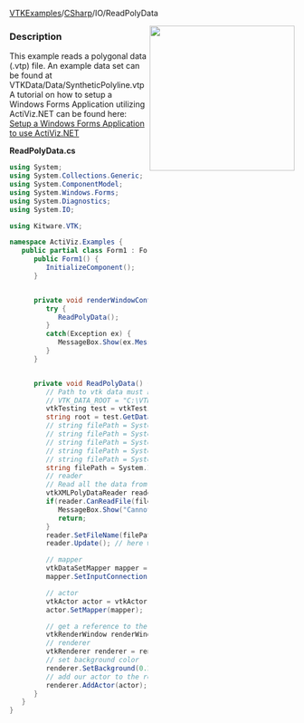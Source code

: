 [VTKExamples](/index/)/[CSharp](/CSharp)/IO/ReadPolyData

<img align="right" src="https://github.com/lorensen/VTKExamples/blob/gh-pages/Testing/Baseline/IO/TestReadPolyData.png?raw=true" width="256" />

### Description
This example reads a polygonal data (.vtp) file.
An example data set can be found at VTKData/Data/SyntheticPolyline.vtp<br />
A tutorial on how to setup a Windows Forms Application utilizing ActiViz.NET can be found here: [Setup a Windows Forms Application to use ActiViz.NET](http://www.vtk.org/Wiki/VTK/CSharp/ActiViz.NET)

**ReadPolyData.cs**
```csharp
using System;
using System.Collections.Generic;
using System.ComponentModel;
using System.Windows.Forms;
using System.Diagnostics;
using System.IO;

using Kitware.VTK;

namespace ActiViz.Examples {
   public partial class Form1 : Form {
      public Form1() {
         InitializeComponent();
      }


      private void renderWindowControl1_Load(object sender, EventArgs e) {
         try {
            ReadPolyData();
         }
         catch(Exception ex) {
            MessageBox.Show(ex.Message, "Exception", MessageBoxButtons.OK);
         }
      }


      private void ReadPolyData() {
         // Path to vtk data must be set as an environment variable
         // VTK_DATA_ROOT = "C:\VTK\vtkdata-5.8.0"
         vtkTesting test = vtkTesting.New();
         string root = test.GetDataRoot();
         // string filePath = System.IO.Path.Combine(root, @"Data\SyntheticPolyline.vtp");
         // string filePath = System.IO.Path.Combine(root, @"Data\uniform-001371-5x5x5.vtp");
         // string filePath = System.IO.Path.Combine(root, @"Data\political.vtp");
         // string filePath = System.IO.Path.Combine(root, @"Data\filledContours.vtp");
         // string filePath = System.IO.Path.Combine(root, @"Data\disk_out_ref_surface.vtp");
         string filePath = System.IO.Path.Combine(root, @"Data\cow.vtp");
         // reader
         // Read all the data from the file
         vtkXMLPolyDataReader reader = vtkXMLPolyDataReader.New();
         if(reader.CanReadFile(filePath) == 0) {
            MessageBox.Show("Cannot read file \"" + filePath + "\"", "Error", MessageBoxButtons.OK);
            return;
         }
         reader.SetFileName(filePath);
         reader.Update(); // here we read the file actually

         // mapper
         vtkDataSetMapper mapper = vtkDataSetMapper.New();
         mapper.SetInputConnection(reader.GetOutputPort());

         // actor
         vtkActor actor = vtkActor.New();
         actor.SetMapper(mapper);

         // get a reference to the renderwindow of our renderWindowControl1
         vtkRenderWindow renderWindow = renderWindowControl1.RenderWindow;
         // renderer
         vtkRenderer renderer = renderWindow.GetRenderers().GetFirstRenderer();
         // set background color
         renderer.SetBackground(0.2, 0.3, 0.4);
         // add our actor to the renderer
         renderer.AddActor(actor);
      }
   }
}
```
